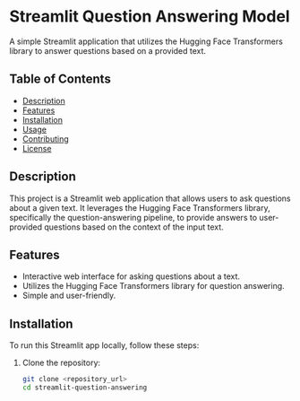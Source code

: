 # Streamlit Question Answering Model

A simple Streamlit application that utilizes the Hugging Face Transformers library to answer questions based on a provided text.

## Table of Contents

- [Description](#description)
- [Features](#features)
- [Installation](#installation)
- [Usage](#usage)
- [Contributing](#contributing)
- [License](#license)

## Description

This project is a Streamlit web application that allows users to ask questions about a given text. It leverages the Hugging Face Transformers library, specifically the question-answering pipeline, to provide answers to user-provided questions based on the context of the input text.

## Features

- Interactive web interface for asking questions about a text.
- Utilizes the Hugging Face Transformers library for question answering.
- Simple and user-friendly.

## Installation

To run this Streamlit app locally, follow these steps:

1. Clone the repository:

   ```bash
   git clone <repository_url>
   cd streamlit-question-answering
